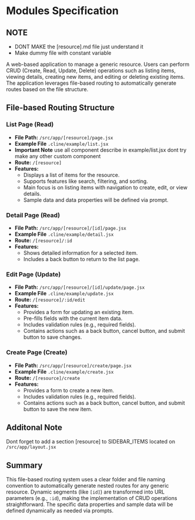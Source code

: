 # Modules Specification

## NOTE

- DONT MAKE the [resource].md file just understand it
- Make dummy file with constant variable

A web-based application to manage a generic resource. Users can perform CRUD (Create, Read, Update, Delete) operations such as listing items, viewing details, creating new items, and editing or deleting existing items. The application leverages file-based routing to automatically generate routes based on the file structure.

## File-based Routing Structure

### List Page (Read)

- **File Path:** `/src/app/[resource]/page.jsx`
- **Example File** `.cline/example/list.jsx`
- **Important Note** use all component describe in example/list.jsx dont try make any other custom component
- **Route:** `/[resource]`
- **Features:**
  - Displays a list of items for the resource.
  - Supports features like search, filtering, and sorting.
  - Main focus is on listing items with navigation to create, edit, or view details.
  - Sample data and data properties will be defined via prompt.

### Detail Page (Read)

- **File Path:** `/src/app/[resource]/[id]/page.jsx`
- **Example File** `.cline/example/detail.jsx`
- **Route:** `/[resource]/:id`
- **Features:**
  - Shows detailed information for a selected item.
  - Includes a back button to return to the list page.

### Edit Page (Update)

- **File Path:** `/src/app/[resource]/[id]/update/page.jsx`
- **Example File** `.cline/example/update.jsx`
- **Route:** `/[resource]/:id/edit`
- **Features:**
  - Provides a form for updating an existing item.
  - Pre-fills fields with the current item data.
  - Includes validation rules (e.g., required fields).
  - Contains actions such as a back button, cancel button, and submit button to save changes.

### Create Page (Create)

- **File Path:** `/src/app/[resource]/create/page.jsx`
- **Example File** `.cline/example/create.jsx`
- **Route:** `/[resource]/create`
- **Features:**
  - Provides a form to create a new item.
  - Includes validation rules (e.g., required fields).
  - Contains actions such as a back button, cancel button, and submit button to save the new item.

## Additonal Note

Dont forget to add a section [resource] to SIDEBAR_ITEMS located on `/src/app/layout.jsx`

## Summary

This file-based routing system uses a clear folder and file naming convention to automatically generate nested routes for any generic resource. Dynamic segments (like `[id]`) are transformed into URL parameters (e.g., `:id`), making the implementation of CRUD operations straightforward. The specific data properties and sample data will be defined dynamically as needed via prompts.
